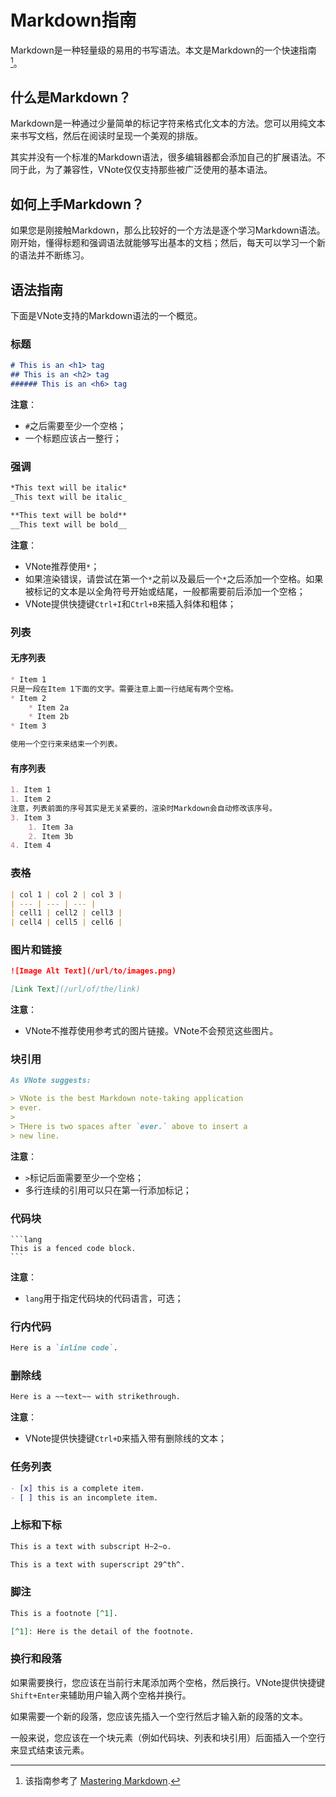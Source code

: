 # Markdown指南
Markdown是一种轻量级的易用的书写语法。本文是Markdown的一个快速指南[^1]。

## 什么是Markdown？
Markdown是一种通过少量简单的标记字符来格式化文本的方法。您可以用纯文本来书写文档，然后在阅读时呈现一个美观的排版。

其实并没有一个标准的Markdown语法，很多编辑器都会添加自己的扩展语法。不同于此，为了兼容性，VNote仅仅支持那些被广泛使用的基本语法。

## 如何上手Markdown？
如果您是刚接触Markdown，那么比较好的一个方法是逐个学习Markdown语法。刚开始，懂得标题和强调语法就能够写出基本的文档；然后，每天可以学习一个新的语法并不断练习。


## 语法指南
下面是VNote支持的Markdown语法的一个概览。

### 标题
```md
# This is an <h1> tag
## This is an <h2> tag
###### This is an <h6> tag
```

**注意**：

- `#`之后需要至少一个空格；
- 一个标题应该占一整行；

### 强调
```md
*This text will be italic*  
_This text will be italic_  

**This text will be bold**  
__This text will be bold__
```

**注意**：

- VNote推荐使用`*`；
- 如果渲染错误，请尝试在第一个`*`之前以及最后一个`*`之后添加一个空格。如果被标记的文本是以全角符号开始或结尾，一般都需要前后添加一个空格；
- VNote提供快捷键`Ctrl+I`和`Ctrl+B`来插入斜体和粗体；

### 列表
#### 无序列表
```md
* Item 1  
只是一段在Item 1下面的文字。需要注意上面一行结尾有两个空格。
* Item 2
    * Item 2a
    * Item 2b
* Item 3

使用一个空行来来结束一个列表。
```

#### 有序列表
```md
1. Item 1
1. Item 2  
注意，列表前面的序号其实是无关紧要的，渲染时Markdown会自动修改该序号。
3. Item 3
    1. Item 3a
    2. Item 3b
4. Item 4
```

### 表格
```md
| col 1 | col 2 | col 3 |
| --- | --- | --- |
| cell1 | cell2 | cell3 |
| cell4 | cell5 | cell6 |
```

### 图片和链接
```md
![Image Alt Text](/url/to/images.png)

[Link Text](/url/of/the/link)
```

**注意**：

- VNote不推荐使用参考式的图片链接。VNote不会预览这些图片。

### 块引用
```md
As VNote suggests:

> VNote is the best Markdown note-taking application
> ever.  
>
> THere is two spaces after `ever.` above to insert a
> new line.
```

**注意**：

- `>`标记后面需要至少一个空格；
- 多行连续的引用可以只在第一行添加标记；

### 代码块
    ```lang
    This is a fenced code block.
    ```

**注意**：

- `lang`用于指定代码块的代码语言，可选；

### 行内代码
```md
Here is a `inline code`.
```

### 删除线
```md
Here is a ~~text~~ with strikethrough.
```

**注意**：

- VNote提供快捷键`Ctrl+D`来插入带有删除线的文本；

### 任务列表
```md
- [x] this is a complete item.
- [ ] this is an incomplete item.
```

### 上标和下标
```md
This is a text with subscript H~2~o.

This is a text with superscript 29^th^.
```

### 脚注
```md
This is a footnote [^1].

[^1]: Here is the detail of the footnote.
```

### 换行和段落
如果需要换行，您应该在当前行末尾添加两个空格，然后换行。VNote提供快捷键`Shift+Enter`来辅助用户输入两个空格并换行。

如果需要一个新的段落，您应该先插入一个空行然后才输入新的段落的文本。

一般来说，您应该在一个块元素（例如代码块、列表和块引用）后面插入一个空行来显式结束该元素。

[^1]: 该指南参考了 [Mastering Markdown](https://guides.github.com/features/mastering-markdown/).
